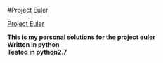 #Project Euler

[Project Euler](https://projecteuler.net/)   

**This is my personal solutions for the project euler**   
**Written in python**   
**Tested in python2.7**   


